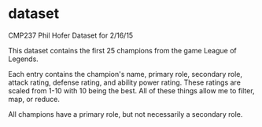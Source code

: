 # dataset
CMP237 Phil Hofer Dataset for 2/16/15

This dataset contains the first 25 champions from the game League of Legends.

Each entry contains the champion's name, primary role, secondary role, 
attack rating, defense rating, and ability power rating.
These ratings are scaled from 1-10 with 10 being the best.
All of these things allow me to filter, map, or reduce.

All champions have a primary role, but not necessarily a secondary role.
